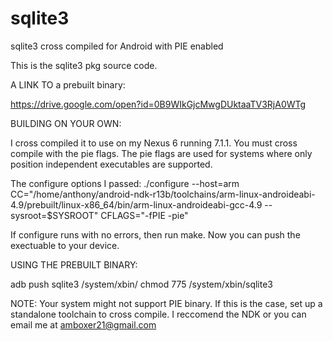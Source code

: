 # sqlite3
sqlite3 cross compiled for Android with PIE enabled
 
This is the sqlite3 pkg source code. 

A LINK TO a prebuilt binary:

https://drive.google.com/open?id=0B9WIkGjcMwgDUktaaTV3RjA0WTg

BUILDING ON YOUR OWN:

I cross compiled it to use on my Nexus 6 running 7.1.1. You must cross compile with the pie flags. The pie flags are used for systems where only position independent executables are supported.

The configure options I passed:
./configure --host=arm CC="/home/anthony/android-ndk-r13b/toolchains/arm-linux-androideabi-4.9/prebuilt/linux-x86_64/bin/arm-linux-androideabi-gcc-4.9 --sysroot=$SYSROOT" CFLAGS="-fPIE -pie"

If configure runs with no errors, then run make. Now you can push the exectuable to your device.

USING THE PREBUILT BINARY:

adb push sqlite3 /system/xbin/
chmod 775 /system/xbin/sqlite3

NOTE: Your system might not support PIE binary. If this is the case, set up a standalone toolchain to cross compile. I reccomend the NDK or you can email me at amboxer21@gmail.com
